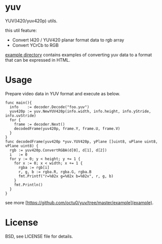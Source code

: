 # yuv

YUV(I420/yuv420p) utils.

this util feature:

- Convert I420 / YUV420 planar format data to rgb array
- Convert YCrCb to RGB

[example directory](https://github.com/octu0/yuv/tree/master/example) contains examples of converting yuv data to a format that can be expressed in HTML.

# Usage

Prepare video data in YUV format and execute as below.

```
func main(){
  info    := decoder.Decode("foo.yuv")
  yuv420p := yuv.NewYUV420p(info.width, info.height, info.yStride, info.uvStride)
  for {
    frame := decoder.Next()
    decodedFrame(yuv420p, frame.Y, frame.U, frame.V)
  }
}
func decodedFrame(yuv420p *yuv.YUV420p, yPlane []uint8, uPlane uint8, vPlane uint8) {
  rgb := yuv420p.ConvertRGBA(d[0], d[1], d[2])
  i   := 0
  for y := 0; y < height; y += 1 {
    for x := 0; x < width; x += 1 {
      rgba := rgb[i]
      r, g, b := rgba.R, rgba.G, rgba.B
      fmt.Printf("r=%02x g=%02x b=%02x", r, g, b)
    }
    fmt.Println()
  }
}
```

see more [https://github.com/octu0/yuv/tree/master/example](example).


# License

BSD, see LICENSE file for details.
